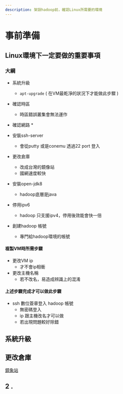 ```yaml
---
description: 架設hadoop前，確認Linux所需要的環境
---
```


# 事前準備

## Linux環境下一定要做的重要事項

### 大綱

* 系統升級

  * `apt-upgrade`  \( 在VM最乾淨的狀況下才能做此步驟 \)

* 確認時區
  * 時區錯誤叢集會無法運作
* 確認網路
  * 
* 安裝ssh-server
  * 會從putty 或是conemu 透過22 port 登入
* 更改倉庫 
  * 改成台灣的鏡像站
  * 國網速度較快
* 安裝open-jdk8
  * hadoop底層是java
* 停用ipv6 
  * hadoop 只支援ipv4，停用後效能會快一倍
* 創建hadoop 帳號
  * 專門給hadoop環境的帳號

#### 複製VM時所需步驟

* 更改VM ip
  * 才不會ip相衝
* 更改主機名稱
  * 若不改名，易造成辨識上的混淆

#### 上述步驟完成才可以做此步驟

* ssh 數位簽章登入 hadoop 帳號 
  * 無密碼登入
  * ip 跟主機改名才可以做
  * 若出現問題較好除錯

## 系統升級

## 更改倉庫

[鏡象站](https://launchpad.net/ubuntu/+cdmirrors)

## 2 . 

